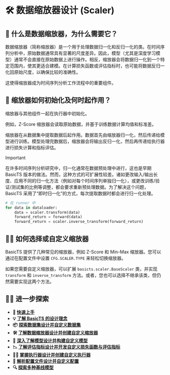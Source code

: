 # 🛠️ 数据缩放器设计 (Scaler)

## 🧐 什么是数据缩放器，为什么需要它？

数据缩放器（简称缩放器）是一个用于处理数据归一化和反归一化的类。在时间序列分析中，原始数据通常具有显著的尺度差异。因此，模型（尤其是深度学习模型）通常不会直接在原始数据上进行操作。相反，缩放器会将数据归一化到一个特定范围内，使其更适合建模。在计算损失函数或评估指标时，也可能将数据反归一化回原始尺度，以确保比较的准确性。

这使得缩放器成为时间序列分析工作流程中的重要组件。

## 👾 缩放器如何初始化及何时起作用？

缩放器与其他组件一起在执行器中初始化。

例如，Z-Score 缩放器会读取原始数据，并基于训练数据计算均值和标准差。

缩放器在从数据集中提取数据后起作用。数据首先由缩放器归一化，然后传递给模型进行训练。模型处理完数据后，缩放器会将输出反归一化，然后再传递给执行器进行损失计算和指标评估。

> [!IMPORTANT]  
> 在许多时间序列分析研究中，归一化通常在数据预处理中进行，这也是早期 BasicTS 版本的做法。然而，这种方式的可扩展性较差。诸如更改输入/输出长度、应用不同的归一化方法（例如对每个时间序列单独归一化），或更改训练/验证/测试集的比例等调整，都会要求重新预处理数据。为了解决这个问题，BasicTS 采用了“即时归一化”的方式，每次提取数据时都会进行归一化处理。

```python
# 在 runner 中
for data in dataloader:
    data = scaler.transform(data)
    forward_return = forward(data)
    forward_return = scaler.inverse_transform(forward_return)
```

## 🧑‍🔧 如何选择或自定义缩放器

BasicTS 提供了几种常见的缩放器，例如 Z-Score 和 Min-Max 缩放器。您可以通过在配置文件中设置 `CFG.SCALER.TYPE` 来轻松切换缩放器。

如果您需要自定义缩放器，可以扩展 `basicts.scaler.BaseScaler` 类，并实现 `transform` 和 `inverse_transform` 方法。或者，您也可以选择不继承该类，但仍然需要实现这两个方法。

## 🧑‍💻 进一步探索

- **🎉 [快速上手](./getting_started_cn.md)**
- **💡 [了解 BasicTS 的设计理念](./overall_design_cn.md)**
- **📦 [探索数据集设计并自定义数据集](./dataset_design_cn.md)**
- **🛠️ [了解数据缩放器设计并创建自定义缩放器](./scaler_design_cn.md)**
- **🧠 [深入了解模型设计并构建自定义模型](./model_design_cn.md)**
- **📉 [了解评估指标设计并开发自定义损失函数与评估指标](./metrics_design_cn.md)**
- **🏃‍♂️ [掌握执行器设计并创建自定义执行器](./runner_design_cn.md)**
- **📜 [解析配置文件设计并自定义配置](./config_design_cn.md)**
- **🔍 [探索多种基线模型](../baselines/)**

